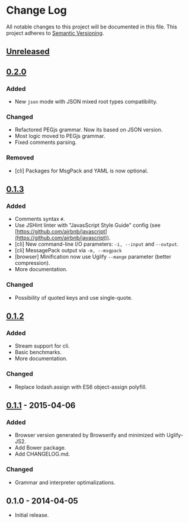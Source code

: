 # Change Log
All notable changes to this project will be documented in this file.
This project adheres to [Semantic Versioning](http://semver.org/).

## [Unreleased]

## [0.2.0]

### Added
- New `json` mode with JSON mixed root types compatibility.

### Changed
- Refactored PEGjs grammar. Now its based on JSON version.
- Most logic moved to PEGjs grammar.
- Fixed comments parsing.

### Removed
- [cli] Packages for MsgPack and YAML is now optional.

## [0.1.3]
### Added
- Comments syntax `#`.
- Use JSHint linter with "JavasScript Style Guide" config (see [https://github.com/airbnb/javascript](https://github.com/airbnb/javascript)).
- [cli] New command-line I/O parameters: `-i, --input` and `--output`.
- [cli] MessagePack output via `-m, --msgpack`
- [browser] Minification now use Uglify `--mange` parameter (better compression).
- More documentation.

### Changed
- Possibility of quoted keys and use single-quote.

## [0.1.2]
### Added
- Stream support for cli.
- Basic benchmarks.
- More documentation.

### Changed
- Replace lodash.assign with ES6 object-assign polyfill.

## [0.1.1] - 2015-04-06
### Added
- Browser version generated by Browserify and minimized with Uglify-JS2.
- Add Bower package.
- Add CHANGELOG.md.

### Changed
- Grammar and interpreter optimalizations. 

## 0.1.0 - 2014-04-05
- Initial release.

[Unreleased]: https://github.com/burningtree/uson/compare/0.2.0...master
[0.2.0]: https://github.com/burningtree/uson/compare/0.1.3...0.2.0
[0.1.3]: https://github.com/burningtree/uson/compare/0.1.2...0.1.3
[0.1.2]: https://github.com/burningtree/uson/compare/0.1.1...0.1.2
[0.1.1]: https://github.com/burningtree/uson/compare/0.1.0...0.1.1
